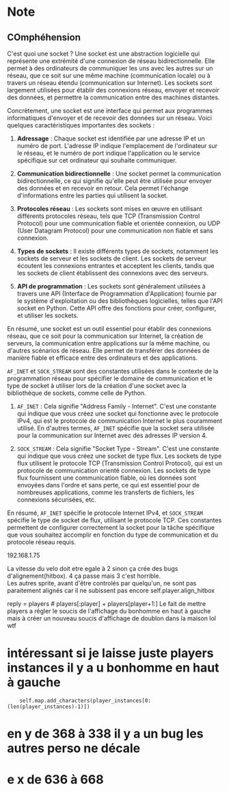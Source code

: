 # Note

## COmphéhension

C'est quoi une socket ?
Une socket est une abstraction logicielle qui représente une extrémité d'une connexion de réseau bidirectionnelle. Elle permet à des ordinateurs de communiquer les uns avec les autres sur un réseau, que ce soit sur une même machine (communication locale) ou à travers un réseau étendu (communication sur Internet). Les sockets sont largement utilisées pour établir des connexions réseau, envoyer et recevoir des données, et permettre la communication entre des machines distantes.

Concrètement, une socket est une interface qui permet aux programmes informatiques d'envoyer et de recevoir des données sur un réseau. Voici quelques caractéristiques importantes des sockets :

1. **Adressage** : Chaque socket est identifiée par une adresse IP et un numéro de port. L'adresse IP indique l'emplacement de l'ordinateur sur le réseau, et le numéro de port indique l'application ou le service spécifique sur cet ordinateur qui souhaite communiquer.

2. **Communication bidirectionnelle** : Une socket permet la communication bidirectionnelle, ce qui signifie qu'elle peut être utilisée pour envoyer des données et en recevoir en retour. Cela permet l'échange d'informations entre les parties qui utilisent la socket.

3. **Protocoles réseau** : Les sockets sont mises en œuvre en utilisant différents protocoles réseau, tels que TCP (Transmission Control Protocol) pour une communication fiable et orientée connexion, ou UDP (User Datagram Protocol) pour une communication non fiable et sans connexion.

4. **Types de sockets** : Il existe différents types de sockets, notamment les sockets de serveur et les sockets de client. Les sockets de serveur écoutent les connexions entrantes et acceptent les clients, tandis que les sockets de client établissent des connexions avec des serveurs.

5. **API de programmation** : Les sockets sont généralement utilisées à travers une API (Interface de Programmation d'Application) fournie par le système d'exploitation ou des bibliothèques logicielles, telles que l'API socket en Python. Cette API offre des fonctions pour créer, configurer, et utiliser les sockets.

En résumé, une socket est un outil essentiel pour établir des connexions réseau, que ce soit pour la communication sur Internet, la création de serveurs, la communication entre applications sur la même machine, ou d'autres scénarios de réseau. Elle permet de transférer des données de manière fiable et efficace entre des ordinateurs et des applications.


`AF_INET` et `SOCK_STREAM` sont des constantes utilisées dans le contexte de la programmation réseau pour spécifier le domaine de communication et le type de socket à utiliser lors de la création d'une socket avec la bibliothèque de sockets, comme celle de Python.

1. `AF_INET` : Cela signifie "Address Family - Internet". C'est une constante qui indique que vous créez une socket qui fonctionne avec le protocole IPv4, qui est le protocole de communication Internet le plus couramment utilisé. En d'autres termes, `AF_INET` spécifie que la socket sera utilisée pour la communication sur Internet avec des adresses IP version 4.

2. `SOCK_STREAM` : Cela signifie "Socket Type - Stream". C'est une constante qui indique que vous créez une socket de type flux. Les sockets de type flux utilisent le protocole TCP (Transmission Control Protocol), qui est un protocole de communication orienté connexion. Les sockets de type flux fournissent une communication fiable, où les données sont envoyées dans l'ordre et sans perte, ce qui est essentiel pour de nombreuses applications, comme les transferts de fichiers, les connexions sécurisées, etc.

En résumé, `AF_INET` spécifie le protocole Internet IPv4, et `SOCK_STREAM` spécifie le type de socket de flux, utilisant le protocole TCP. Ces constantes permettent de configurer correctement la socket pour la tâche spécifique que vous souhaitez accomplir en fonction du type de communication et du protocole réseau requis.



192.168.1.75

La vitesse du velo doit etre egale à 2 sinon ça crée des bugs d'alignement(hitbox). 4 ça passe mais 3 c'est horrible.  
Les autres sprite, avant d'être controlés par quelqu'un, ne sont pas paraitement alignés car il ne subissent pas encore self.player.align_hitbox

  reply = players # players[:player] + players[player+1:]
Le fait de mettre players a régler le soucis de l'affichage du bonhomme en haut à gauche mais à créer un nouveau soucis d'affichage de doublon dans la maison lol wtf

  # intéressant si je laisse juste players instances il y a u bonhomme en haut à gauche
        self.map.add_characters(player_instances[0:(len(player_instances)-1)])


# en y de 368 à 338 il y a un bug les autres perso ne décale
# e x de 636 à 668